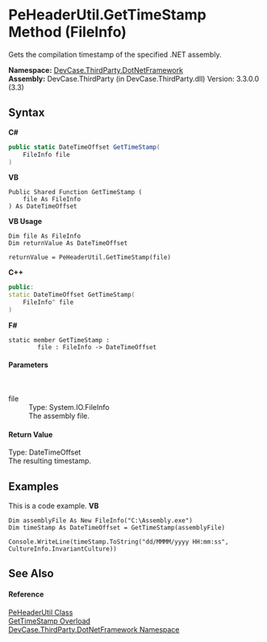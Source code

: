 # PeHeaderUtil.GetTimeStamp Method (FileInfo)
 

Gets the compilation timestamp of the specified .NET assembly.

**Namespace:**&nbsp;<a href="N_DevCase_ThirdParty_DotNetFramework">DevCase.ThirdParty.DotNetFramework</a><br />**Assembly:**&nbsp;DevCase.ThirdParty (in DevCase.ThirdParty.dll) Version: 3.3.0.0 (3.3)

## Syntax

**C#**<br />
``` C#
public static DateTimeOffset GetTimeStamp(
	FileInfo file
)
```

**VB**<br />
``` VB
Public Shared Function GetTimeStamp ( 
	file As FileInfo
) As DateTimeOffset
```

**VB Usage**<br />
``` VB Usage
Dim file As FileInfo
Dim returnValue As DateTimeOffset

returnValue = PeHeaderUtil.GetTimeStamp(file)
```

**C++**<br />
``` C++
public:
static DateTimeOffset GetTimeStamp(
	FileInfo^ file
)
```

**F#**<br />
``` F#
static member GetTimeStamp : 
        file : FileInfo -> DateTimeOffset 

```


#### Parameters
&nbsp;<dl><dt>file</dt><dd>Type: System.IO.FileInfo<br />The assembly file.</dd></dl>

#### Return Value
Type: DateTimeOffset<br />The resulting timestamp.

## Examples
This is a code example. 
**VB**<br />
``` VB
Dim assemblyFile As New FileInfo("C:\Assembly.exe")
Dim timeStamp As DateTimeOffset = GetTimeStamp(assemblyFile)

Console.WriteLine(timeStamp.ToString("dd/MMMM/yyyy HH:mm:ss", CultureInfo.InvariantCulture))
```


## See Also


#### Reference
<a href="T_DevCase_ThirdParty_DotNetFramework_PeHeaderUtil">PeHeaderUtil Class</a><br /><a href="Overload_DevCase_ThirdParty_DotNetFramework_PeHeaderUtil_GetTimeStamp">GetTimeStamp Overload</a><br /><a href="N_DevCase_ThirdParty_DotNetFramework">DevCase.ThirdParty.DotNetFramework Namespace</a><br />
